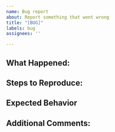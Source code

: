 ```yaml
---
name: Bug report
about: Report something that went wrong
title: "[BUG]"
labels: bug
assignees: ''

---
```


## What Happened:

## Steps to Reproduce:

## Expected Behavior

## Additional Comments:
